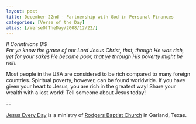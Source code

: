 ```yaml
---
layout: post
title: December 22nd - Partnership with God in Personal Finances
categories: [Verse of the Day]
alias: [/VerseOfTheDay/2008/12/22/]
---
```


_II Corinthians 8:9  
For ye know the grace of our Lord Jesus Christ, that, though He was
rich, yet for your sakes He became poor, that ye through His poverty
might be rich._

Most people in the USA are considered to be rich compared to many
foreign countries. Spiritual poverty, however, can be found
worldwide. If you have given your heart to Jesus, you are rich in the
greatest way! Share your wealth with a lost world! Tell someone about
Jesus today!

 --

<a href=http://jesuseveryday.net>Jesus Every Day</a> is a ministry of <a href=http://rodgersbaptist.net>Rodgers Baptist Church</a> in Garland, Texas.
